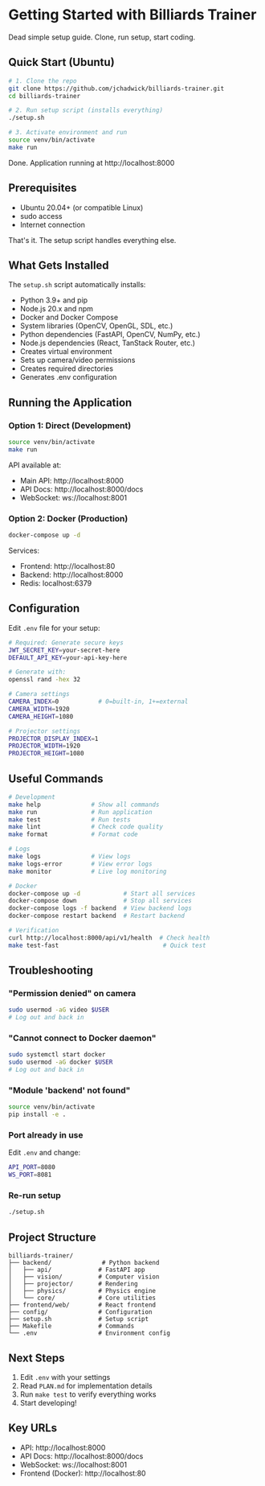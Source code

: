 # Getting Started with Billiards Trainer

Dead simple setup guide. Clone, run setup, start coding.

## Quick Start (Ubuntu)

```bash
# 1. Clone the repo
git clone https://github.com/jchadwick/billiards-trainer.git
cd billiards-trainer

# 2. Run setup script (installs everything)
./setup.sh

# 3. Activate environment and run
source venv/bin/activate
make run
```

Done. Application running at http://localhost:8000

## Prerequisites

- Ubuntu 20.04+ (or compatible Linux)
- sudo access
- Internet connection

That's it. The setup script handles everything else.

## What Gets Installed

The `setup.sh` script automatically installs:
- Python 3.9+ and pip
- Node.js 20.x and npm
- Docker and Docker Compose
- System libraries (OpenCV, OpenGL, SDL, etc.)
- Python dependencies (FastAPI, OpenCV, NumPy, etc.)
- Node.js dependencies (React, TanStack Router, etc.)
- Creates virtual environment
- Sets up camera/video permissions
- Creates required directories
- Generates .env configuration

## Running the Application

### Option 1: Direct (Development)
```bash
source venv/bin/activate
make run
```

API available at:
- Main API: http://localhost:8000
- API Docs: http://localhost:8000/docs
- WebSocket: ws://localhost:8001

### Option 2: Docker (Production)
```bash
docker-compose up -d
```

Services:
- Frontend: http://localhost:80
- Backend: http://localhost:8000
- Redis: localhost:6379

## Configuration

Edit `.env` file for your setup:

```bash
# Required: Generate secure keys
JWT_SECRET_KEY=your-secret-here
DEFAULT_API_KEY=your-api-key-here

# Generate with:
openssl rand -hex 32

# Camera settings
CAMERA_INDEX=0           # 0=built-in, 1+=external
CAMERA_WIDTH=1920
CAMERA_HEIGHT=1080

# Projector settings
PROJECTOR_DISPLAY_INDEX=1
PROJECTOR_WIDTH=1920
PROJECTOR_HEIGHT=1080
```

## Useful Commands

```bash
# Development
make help              # Show all commands
make run               # Run application
make test              # Run tests
make lint              # Check code quality
make format            # Format code

# Logs
make logs              # View logs
make logs-error        # View error logs
make monitor           # Live log monitoring

# Docker
docker-compose up -d            # Start all services
docker-compose down             # Stop all services
docker-compose logs -f backend  # View backend logs
docker-compose restart backend  # Restart backend

# Verification
curl http://localhost:8000/api/v1/health  # Check health
make test-fast                             # Quick test
```

## Troubleshooting

### "Permission denied" on camera
```bash
sudo usermod -aG video $USER
# Log out and back in
```

### "Cannot connect to Docker daemon"
```bash
sudo systemctl start docker
sudo usermod -aG docker $USER
# Log out and back in
```

### "Module 'backend' not found"
```bash
source venv/bin/activate
pip install -e .
```

### Port already in use
Edit `.env` and change:
```bash
API_PORT=8080
WS_PORT=8081
```

### Re-run setup
```bash
./setup.sh
```

## Project Structure

```
billiards-trainer/
├── backend/              # Python backend
│   ├── api/             # FastAPI app
│   ├── vision/          # Computer vision
│   ├── projector/       # Rendering
│   ├── physics/         # Physics engine
│   └── core/            # Core utilities
├── frontend/web/        # React frontend
├── config/              # Configuration
├── setup.sh             # Setup script
├── Makefile             # Commands
└── .env                 # Environment config
```

## Next Steps

1. Edit `.env` with your settings
2. Read `PLAN.md` for implementation details
3. Run `make test` to verify everything works
4. Start developing!

## Key URLs

- API: http://localhost:8000
- API Docs: http://localhost:8000/docs
- WebSocket: ws://localhost:8001
- Frontend (Docker): http://localhost:80
